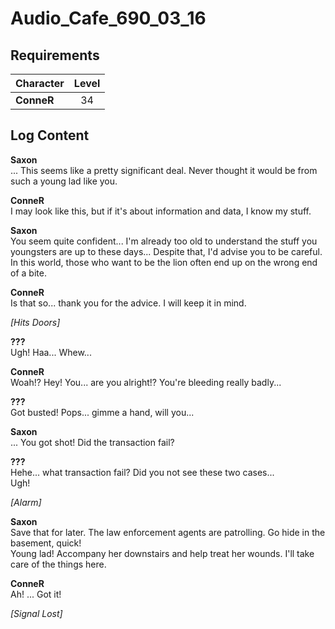 # Audio_Cafe_690_03_16
## Requirements
|Character |Level|
|----------|:---:|
|**ConneR**| 34  |

## Log Content
**Saxon**<br>
... This seems like a pretty significant deal. Never thought it would be from such a young lad like you. 

**ConneR**<br>
I may look like this, but if it's about information and data, I know my stuff.

**Saxon**<br>
You seem quite confident... I'm already too old to understand the stuff you youngsters are up to these days... Despite that, I'd advise you to be careful. In this world, those who want to be the lion often end up on the wrong end of a bite.

**ConneR**<br>
Is that so... thank you for the advice. I will keep it in mind.

*\[Hits Doors\]*

**???**<br>
Ugh! Haa... Whew...

**ConneR**<br>
Woah!? Hey! You... are you alright!? You're bleeding really badly...

**???**<br>
Got busted! Pops... gimme a hand, will you...

**Saxon**<br>
... You got shot! Did the transaction fail?

**???**<br>
Hehe... what transaction fail? Did you not see these two cases...<br>
Ugh!

*\[Alarm\]*

**Saxon**<br>
Save that for later. The law enforcement agents are patrolling. Go hide in the basement, quick!<br>
Young lad! Accompany her downstairs and help treat her wounds. I'll take care of the things here.

**ConneR**<br>
Ah! ... Got it!

*[Signal Lost]*